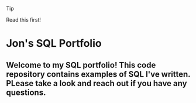 > [!TIP]
>  Read this first!


# Jon's SQL Portfolio
## Welcome to my SQL portfolio! This code repository contains examples of SQL I've written. PLease take a look and reach out if you have any questions.
